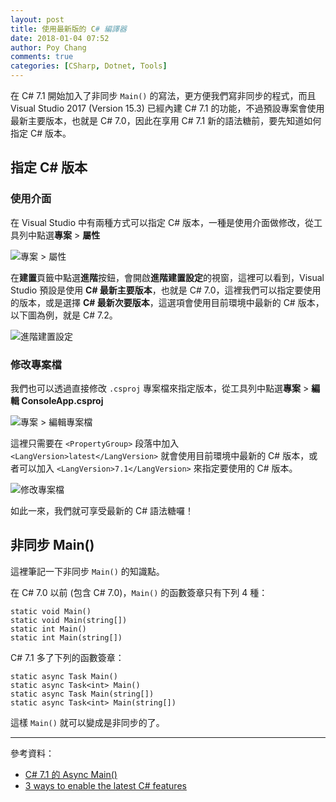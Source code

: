 ```yaml
---
layout: post
title: 使用最新版的 C# 編譯器
date: 2018-01-04 07:52
author: Poy Chang
comments: true
categories: [CSharp, Dotnet, Tools]
---
```

在 C# 7.1 開始加入了非同步 `Main()` 的寫法，更方便我們寫非同步的程式，而且 Visual Studio 2017 (Version 15.3) 已經內建 C# 7.1 的功能，不過預設專案會使用最新主要版本，也就是 C# 7.0，因此在享用 C# 7.1 新的語法糖前，要先知道如何指定 C# 版本。

## 指定 C# 版本

### 使用介面

在 Visual Studio 中有兩種方式可以指定 C# 版本，一種是使用介面做修改，從工具列中點選**專案** > **屬性**

![專案 > 屬性](https://i.imgur.com/ZbscDtn.png)

在**建置**頁籤中點選**進階**按鈕，會開啟**進階建置設定**的視窗，這裡可以看到，Visual Studio 預設是使用 **C# 最新主要版本**，也就是 C# 7.0，這裡我們可以指定要使用的版本，或是選擇 **C# 最新次要版本**，這選項會使用目前環境中最新的 C# 版本，以下圖為例，就是 C# 7.2。

![進階建置設定](https://i.imgur.com/XbCSxl1.png)

### 修改專案檔

我們也可以透過直接修改 `.csproj` 專案檔來指定版本，從工具列中點選**專案** > **編輯 ConsoleApp.csproj**

![專案 > 編輯專案檔](https://i.imgur.com/Yla5vf8.png)

這裡只需要在 `<PropertyGroup>` 段落中加入 `<LangVersion>latest</LangVersion>` 就會使用目前環境中最新的 C# 版本，或者可以加入 `<LangVersion>7.1</LangVersion>` 來指定要使用的 C# 版本。

![修改專案檔](https://i.imgur.com/AP2GJyt.png)

如此一來，我們就可享受最新的 C# 語法糖囉！

## 非同步 Main()

這裡筆記一下非同步 `Main()` 的知識點。

在 C# 7.0 以前 (包含 C# 7.0)，`Main()` 的函數簽章只有下列 4 種：

```
static void Main()
static void Main(string[])
static int Main()
static int Main(string[])
```

C# 7.1 多了下列的函數簽章：

```
static async Task Main()
static async Task<int> Main()
static async Task Main(string[])
static async Task<int> Main(string[])
```

這樣 `Main()` 就可以變成是非同步的了。

----------

參考資料：

* [C# 7.1 的 Async Main()](https://dotblogs.com.tw/aspnetshare/2017/08/10/asyncmain)
* [3 ways to enable the latest C# features](https://www.meziantou.net/2017/08/24/3-ways-to-enable-the-latest-c-features)

